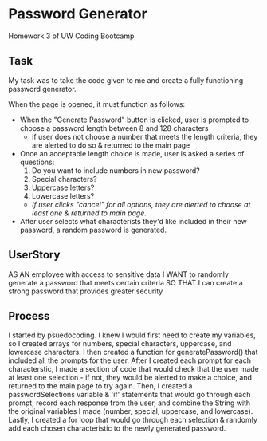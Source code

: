 # Password Generator

Homework 3 of UW Coding Bootcamp

## Task

My task was to take the code given to me and create a fully functioning password generator. 

When the page is opened, it must function as follows:

- When the "Generate Password" button is clicked, user is prompted to choose a password length between 8 and 128 characters
	- if user does not choose a number that meets the length criteria, they are alerted to do so & returned to the main page
- Once an acceptable length choice is made, user is asked a series of questions:
	1. Do you want to include numbers in new password?
	2. Special characters?
	3. Uppercase letters?
	4. Lowercase letters?
	- *If user clicks "cancel" for all options, they are alerted to choose at least one & returned to main page.*
- After user selects what characterists they'd like included in their new password, a random password is generated. 

## UserStory

AS AN employee with access to sensitive data
I WANT to randomly generate a password that meets certain criteria
SO THAT I can create a strong password that provides greater security

## Process

I started by psuedocoding. I knew I would first need to create my variables, so I created arrays for numbers, special characters, uppercase, and lowercase characters. I then created a function for generatePassword() that included all the prompts for the user. After I created each prompt for each characterstic, I made a section of code that would check that the user made at least one selection - if not, they would be alerted to make a choice, and returned to the main page to try again. Then, I created a passwordSelections variable & 'if' statements that would go through each prompt, record each response from the user, and combine the String with the original variables I made (number, special, uppercase, and lowercase). Lastly, I created a for loop that would go through each selection & randomly add each chosen characteristic to the newly generated password.